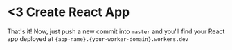 # <3 Create React App

That's it! Now, just push a new commit into `master` and you'll find your React app deployed at `{app-name}.{your-worker-domain}.workers.dev`

